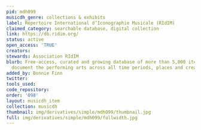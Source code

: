 ```yaml
---
pid: mdh099
musicdh_genre: collections & exhibits
label: Répertoire International d’Iconographie Musicale (RIdIM)
claimed_category: searchable database, digital collection
link: https://db.ridim.org/
status: active
open_access: 'TRUE'
creators:
stewards: Association RIdIM
blurb: Free-access, curated and growing database of more than 5,000 items that visually
  document the performing arts across all time periods, places and creative genres.
added_by: Bonnie Finn
twitter:
tools_used:
code_repository:
order: '098'
layout: musicdh_item
collection: musicdh
thumbnail: img/derivatives/simple/mdh099/thumbnail.jpg
full: img/derivatives/simple/mdh099/fullwidth.jpg
---
```

